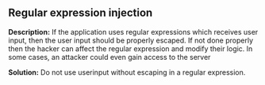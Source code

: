 
Regular expression injection
-------

**Description:**
If the application uses regular expressions which receives user input, then the user input should be properly escaped. 
If not done properly then the hacker can affect the regular expression and modify their logic. 
In some cases, an attacker could even gain access to the server


**Solution:**
Do not use userinput without escaping in a regular expression.

	
